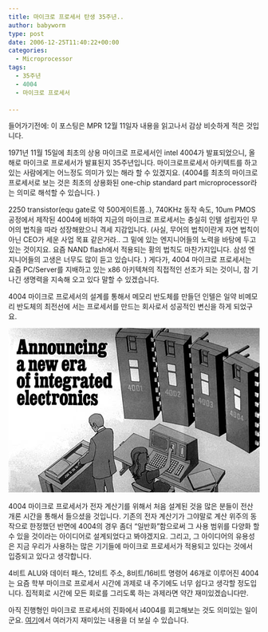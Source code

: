```yaml
---
title: 마이크로 프로세서 탄생 35주년..
author: babyworm
type: post
date: 2006-12-25T11:40:22+00:00
categories:
  - Microprocessor
tags:
  - 35주년
  - 4004
  - 마이크로 프로세서

---
```

들어가기전에: 이 포스팅은 MPR 12월 11일자 내용을 읽고나서 감상 비슷하게 적은 것입니다.&nbsp;

1971년 11월 15일에 최초의 상용 마이크로 프로세서인 intel 4004가 발표되었으니, 올해로 마이크로 프로세서가 발표된지 35주년입니다. 마이크로프로세서 아키텍트를 하고 있는 사람에게는 어느정도 의미가 있는 해라 할 수 있겠지요. (4004를 최초의 마이크로 프로세서로 보는 것은 최초의 상용화된 one-chip standard part microprocessor라는 의미로 해석할 수 있습니다. )

2250 transistor(equ gate로 약 500게이트쯤..), 740KHz 동작 속도, 10um PMOS 공정에서 제작된 4004에 비하여 지금의 마이크로 프로세서는 충실히 인텔 설립자인 무어의 법칙을 따라 성장해왔으니 격세 지감입니다. (사실, 무어의 법칙이란게 자연 법칙이 아닌 CEO가 세운 사업 목표 같은거라.. 그 밑에 있는 엔지니어들의 노력을 바탕에 두고 있는 것이지요. 요즘 NAND flash에서 적용되는 황의 법칙도 마찬가지입니다. 삼성 엔지니어들의 고생은 너무도 많이 듣고 있습니다. )
게다가, 4004 마이크로 프로세서는 요즘 PC/Server를 지배하고 있는 x86 아키텍쳐의 직접적인 선조가 되는 것이니, 참 기나긴 생명력을 지속해 오고 있다 말할 수 있겠습니다.

4004 마이크로 프로세서의 설계를 통해서 메모리 반도체를 만들던 인텔은 일약 비메모리 반도체의 최전선에 서는 프로세서를 만드는 회사로서 성공적인 변신을 하게 되었구요.

![i4004와 companion chip의 광고](featured_new_era_ic.jpg)

4004 마이크로 프로세서가 전자 계산기를 위해서 처음 설계된 것을 많은 분들이 전산 개론 시간을 통해서 들으셨을 것입니다. 기존의 전자 계산기가 그야말로 계산 위주의 동작으로 한정했던 반면에 4004의 경우 좀더 &#8220;일반화&#8221;함으로써 그 사용 범위를 다양화 할 수 있을 것이라는 아이디어로 설계되었다고 봐야겠지요. 그리고, 그 아이디어의 유용성은 지금 우리가 사용하는 많은 기기들에 마이크로 프로세서가 적용되고 있다는 것에서 입증되고 있다고 생각합니다.

4비트 ALU와 데이터 패스, 12비트 주소, 8비트/16비트 명령어 46개로 이루어진 4004는 요즘 학부 마이크로 프로세서 시간에 과제로 내 주기에도 너무 쉽다고 생각할 정도입니다. 집적회로 시간에 모든 회로를 그리도록 하는 과제라면 약간 재미있겠습니다만.

아직 진행형인 마이크로 프로세서의 진화에서 i4004를 회고해보는 것도 의미있는 일이군요. [여기][1]에서 여러가지 재미있는 내용을 더 보실 수 있습니다.

 [1]: http://www.4004.com/
